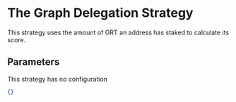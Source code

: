 # The Graph Delegation Strategy

This strategy uses the amount of GRT an address has staked to calculate its score.

## Parameters

This strategy has no configuration
```json
{}
```
